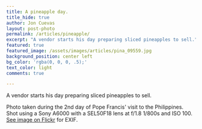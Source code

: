 ```yaml
---
title: A pineapple day.
title_hide: true
author: Jon Cuevas
layout: post-photo
permalink: /articles/pineapple/
excerpt: "A vendor starts his day preparing sliced pineapples to sell."
featured: true
featured_image: /assets/images/articles/pina_09559.jpg
background_position: center left
bg_color: 'rgba(0, 0, 0, .5);'
text_color: light
comments: true

---
```


A vendor starts his day preparing sliced pineapples to sell.

Photo taken during the 2nd day of Pope Francis' visit to the Philippines. Shot using a Sony A6000 with a SEL50F18 lens at f/1.8 1/800s and ISO 100. [See image on Flickr][1] for EXIF.


[1]: https://www.flickr.com/photos/archondigital/16329996101/